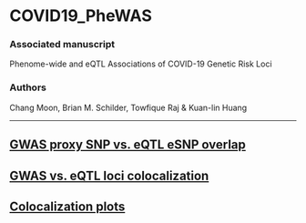 # COVID19_PheWAS

### Associated manuscript 
Phenome-wide and eQTL Associations of COVID-19 Genetic Risk Loci

### Authors 
Chang Moon, Brian M. Schilder, Towfique Raj & Kuan-lin Huang 
 
<hr>

## [GWAS proxy SNP vs. eQTL eSNP overlap](https://rajlabmssm.github.io/COVID19_PheWAS/COVID19_PheWAS.html) 

## [GWAS vs. eQTL loci colocalization](https://rajlabmssm.github.io/COVID19_PheWAS/COVID19_PheWAS_coloc.html) 

## [Colocalization plots](https://rajlabmssm.github.io/COVID19_PheWAS/COVID19_PheWAS_coloc_plots.html) 


